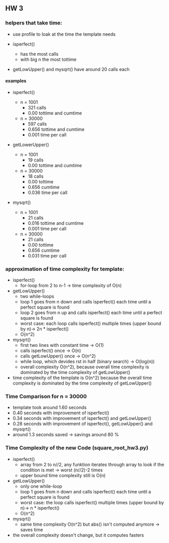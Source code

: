 ## HW 3 

### helpers that take time:
- use profile to loak at the time the template needs
- isperfect()
    - has the most calls
    - with big n the most tottime

- getLowUpper() and mysqrt() have around 20 calls each

#### examples

- isperfect()
    - n = 1001
        - 321 calls
        - 0.00 tottime and cumtime
    - n = 30000
        - 597 calls
        - 0.656 tottime and cumtime
        - 0.001 time per call

- getLowerUpper()
    - n = 1001
        - 19 calls
        - 0.00 tottime and cumtime
    - n = 30000
        - 18 calls
        - 0.00 tottime
        - 0.656 cumtime
        - 0.036 time per call

- mysqrt()
    - n = 1001
        - 21 calls
        - 0.016 tottime and cumtime
        - 0.001 time per call
    - n = 30000
        - 21 calls
        - 0.00 tottime
        - 0.656 cumtime
        - 0.031 time per call


### approximation of time complexity for template:
- isperfect() 
    - for-loop from 2 to n-1 -> time complexity of O(n)
- getLowUpper() 
    - two while-loops
    - loop 1 goes from n down and calls isperfect() each time until a perfect square is found
    - loop 2 goes from n up and calls isperfect() each time until a perfect square is found
    - worst case: each loop calls isperfect() multiple times (upper bound by n)-> 2n * isperfect()
    - O(n^2)
- mysqrt()
    - first two lines with constant time -> O(1)
    - calls isperfect() once -> O(n)
    - calls getLowUpper() once -> O(n^2)
    - while loop, which devides rst in half (binary search) -> O(log(n))
    - overall complexity O(n^2), because overall time complexity is dominated by the time complexity of getLowUpper()
- time complexity of the template is O(n^2) because the overall time complexity is dominated by the time complexity of getLowUpper()

### Time Comparison for n = 30000
- template took around 1.60 seconds
- 0.40 seconds with improvement of isperfect()
- 0.34 seconds with improvement of isperfect() and getLowUpper()
- 0.28 seconds with improvement of isperfect(), getLowUpper() and mysqrt()
- around 1.3 seconds saved -> savings around 80 %

### Time Complexity of the new Code (square_root_hw3.py)
- isperfect() 
    - array from 2 to n//2, any funktion iterates through array to look if the condition is met -> worst (n//2)-2 times
    - upper bound time complexity still is O(n)
- getLowUpper() 
    - only one while-loop
    - loop 1 goes from n down and calls isperfect() each time until a perfect square is found
    - worst case: the loop calls isperfect() multiple times (upper bound by n)-> n * isperfect()
    - O(n^2)
- mysqrt()
    - same time complexity O(n^2) but abs() isn't computed anymore -> saves time
- the overall complexity doesn't change, but it computes fasters
